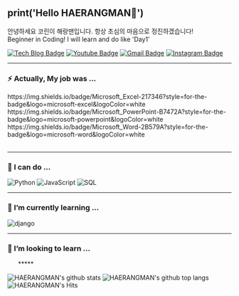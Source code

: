 print('Hello HAERANGMAN👋')
-------
     
   안녕하세요 코린이 해랑맨입니다. 항상 초심의 마음으로 정진하겠습니다!   
Beginner in Coding! I will learn and do like 'Day1'      

  [![Tech Blog Badge](http://img.shields.io/badge/-Tech%20blog-black?style=flat-square&logo=github&link=https://zzsza.github.io/)](https://zzsza.github.io/)
  [![Youtube Badge](https://img.shields.io/badge/-해랑맨%20Travel%20Note-c14438?style=flat-square&logo=youtube&link=https://www.youtube.com/channel/UCvNri5FlTSb9gb8ct06gNoA)](https://www.youtube.com/channel/UCvNri5FlTSb9gb8ct06gNoA)
  [![Gmail Badge](https://img.shields.io/badge/Gmail-4285f4?style=flat-square&logo=Gmail&logoColor=white&link=mailto:abcrang@gmail.com)](mailto:abcrang@gmail.com)
  [![Instagram Badge](https://img.shields.io/badge/Instagram-dd2a7b?style=flat-square&logo=Instagram&logoColor=white)](https://www.instagram.com/haerangman)

*****


### ⚡ Actually, My job was ...
<div align=left>
https://img.shields.io/badge/Microsoft_Excel-217346?style=for-the-badge&logo=microsoft-excel&logoColor=white
     https://img.shields.io/badge/Microsoft_PowerPoint-B7472A?style=for-the-badge&logo=microsoft-powerpoint&logoColor=white
     https://img.shields.io/badge/Microsoft_Word-2B579A?style=for-the-badge&logo=microsoft-word&logoColor=white
</div>
<div align=left>
    <img alt="" src="https://img.shields.io/badge/Adobe%20Illustrator-FF9A00?style=flat-square&logo=adobe%20illustrator&logoColor=white">
    <img alt="" src="https://img.shields.io/badge/Adobe%20InDesign-FF3366?style=flat-square&logo=Adobe%20InDesign&logoColor=white">
    <img alt="" src="https://img.shields.io/badge/Adobe%20Premiere%20Pro-9999FF?style=flat-square&logo=Adobe%20Premiere%20Pro&logoColor=white">
    <img alt="" src="https://img.shields.io/badge/Adobe%20after%20affects-CF96FD?style=flat-square&logo=Adobe%20after%20effects&logoColor=393665">
    <img alt="" src="https://img.shields.io/badge/Adobe%20XD-470137?style=flat-square&logo=Adobe%20XD&logoColor=#FF61F6">
    <img alt="" src="">  
  </div>
  
  
  *****
  
  ### 🔭 I can do ...
  <div align=left>
    <img alt="Python" src="https://img.shields.io/badge/python%20-%2314354C.svg?&style=flat-square&logo=python&logoColor=white"/>
    <img alt="JavaScript" src="https://img.shields.io/badge/javascript%20-%23323330.svg?&style=flat-square&logo=javascript&logoColor=%23F7DF1E"/>
    <img alt="SQL" src="https://img.shields.io/badge/MySQL-005C84?style=for-the-badge&logo=mysql&logoColor=white"/> 
    <img alt="" src="https://img.shields.io/badge/Markdown-000000?style=flat-square&logo=markdown&logoColor=white">
    <img alt="" src="https://img.shields.io/badge/Selenium-43B02A?style=flat-square&logo=Selenium&logoColor=white">
    <img alt="" src="https://img.shields.io/badge/HTML5-E34F26?style=flat-square&logo=html5&logoColor=white">
    <img alt="" src="https://img.shields.io/badge/CSS3-1572B6?style=flat-square&logo=css3&logoColor=white">
    <img alt="" src="https://img.shields.io/badge/Numpy-777BB4?style=flat-square&logo=numpy&logoColor=white">
    <img alt="" src="https://img.shields.io/badge/Pandas-2C2D72?style=flat-square&logo=pandas&logoColor=white">
    <img alt="" src="https://img.shields.io/badge/scikit_learn-F7931E?style=flat-square&logo=scikit-learn&logoColor=white">
    <img alt="" src="https://img.shields.io/badge/PyTorch-EE4C2C?style=flat-square&logo=PyTorch&logoColor=white">
    <img alt="" src="https://img.shields.io/badge/TensorFlow-FF6F00?style=flat-square&logo=TensorFlow&logoColor=white">  
    <img alt="" src=""> 
  </div>
  
  *****
  
  
  ### 🌱 I’m currently learning ...
  <div align=left>
  <img alt="django" src="https://img.shields.io/badge/Django-092E20?style=flat-square&logo=django&logoColor=green"/>
  <img alt="" src="https://img.shields.io/badge/Flask-000000?style=flat-square&logo=flask&logoColor=white">
  <img alt="" src="https://img.shields.io/badge/firebase-ffca28?style=flat-square&logo=firebase&logoColor=black">
  <img alt="" src="">
  </div>
  
  *****
  
  ### 👯 I’m looking to learn ...
  <div align=left>
  <img alt="" src="https://img.shields.io/badge/kubernetes-326ce5.svg?&style=flat-square&logo=kubernetes&logoColor=white">
  <img alt="" src="https://img.shields.io/badge/Node.js-339933?style=flat-square&logo=nodedotjs&logoColor=white">
  <img alt="" src="https://img.shields.io/badge/React-20232A?style=flat-square&logo=react&logoColor=61DAFB">
  <img alt="" src="https://img.shields.io/badge/Sass-CC6699?style=flat-square&logo=sass&logoColor=white">
  <img alt="" src="https://img.shields.io/badge/Vue.js-35495E?style=flat-square&logo=vuedotjs&logoColor=4FC08D">
  <img alt="" src="">
*****


![HAERANGMAN's github stats](https://github-readme-stats.vercel.app/api?username=HAERANGMAN)
![HAERANGMAN's github top langs](https://github-readme-stats.vercel.app/api/top-langs/?username=HAERANGMAN)
![HAERANGMAN's Hits](https://hits.seeyoufarm.com/api/count/incr/badge.svg?url=https%3A%2F%2Fgithub.com%2FHAERANGMAN1212%2Fhit-counter)
